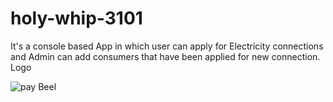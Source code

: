 # holy-whip-3101
It's a console based App in which user can apply for Electricity connections and Admin can add consumers that have been applied for new connection.
Logo 
    
![pay Beel](https://user-images.githubusercontent.com/99540875/228315129-e9d5be5f-4245-4276-91ac-1c7071eac926.jpg)
